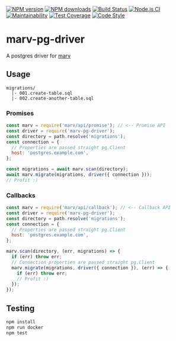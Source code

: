 [![NPM version](https://img.shields.io/npm/v/marv-pg-driver.svg?style=flat-square)](https://www.npmjs.com/package/marv-pg-driver)
[![NPM downloads](https://img.shields.io/npm/dm/marv-pg-driver.svg?style=flat-square)](https://www.npmjs.com/package/marv-pg-driver)
[![Build Status](https://img.shields.io/travis/guidesmiths/marv-pg-driver/master.svg)](https://travis-ci.org/guidesmiths/marv-pg-driver)
[![Node.js CI](https://github.com/guidesmiths/marv-pg-driver/workflows/Node.js%20CI/badge.svg)](https://github.com/guidesmiths/marv-pg-driver/actions?query=workflow%3A%22Node.js+CI%22)
[![Maintainability](https://api.codeclimate.com/v1/badges/f4f00937958b3ad25af5/maintainability)](https://codeclimate.com/github/cressie176/marv-pg-driver/maintainability)
[![Test Coverage](https://api.codeclimate.com/v1/badges/f4f00937958b3ad25af5/test_coverage)](https://codeclimate.com/github/cressie176/marv-pg-driver/test_coverage)
[![Code Style](https://img.shields.io/badge/code%20style-prettier-brightgreen.svg)](https://github.com/prettier/prettier)

# marv-pg-driver

A postgres driver for [marv](https://www.npmjs.com/package/marv)

## Usage

```
migrations/
  |- 001.create-table.sql
  |- 002.create-another-table.sql
```

### Promises

```js
const marv = require('marv/api/promise'); // <-- Promise API
const driver = require('marv-pg-driver');
const directory = path.resolve('migrations');
const connection = {
  // Properties are passed straight pg.Client
  host: 'postgres.example.com',
};

const migrations = await marv.scan(directory);
await marv.migrate(migrations, driver({ connection }));
// Profit :)
```

### Callbacks

```js
const marv = require('marv/api/callback'); // <-- Callback API
const driver = require('marv-pg-driver');
const directory = path.resolve('migrations');
const connection = {
  // Properties are passed straight pg.Client
  host: 'postgres.example.com',
};

marv.scan(directory, (err, migrations) => {
  if (err) throw err;
  // Connection properties are passed straight pg.Client
  marv.migrate(migrations, driver({ connection }), (err) => {
    if (err) throw err;
    // Profit :)
  });
});
```

## Testing

```bash
npm install
npm run docker
npm test
```
